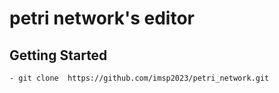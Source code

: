 # petri network's editor

## Getting Started
    - git clone  https://github.com/imsp2023/petri_network.git

